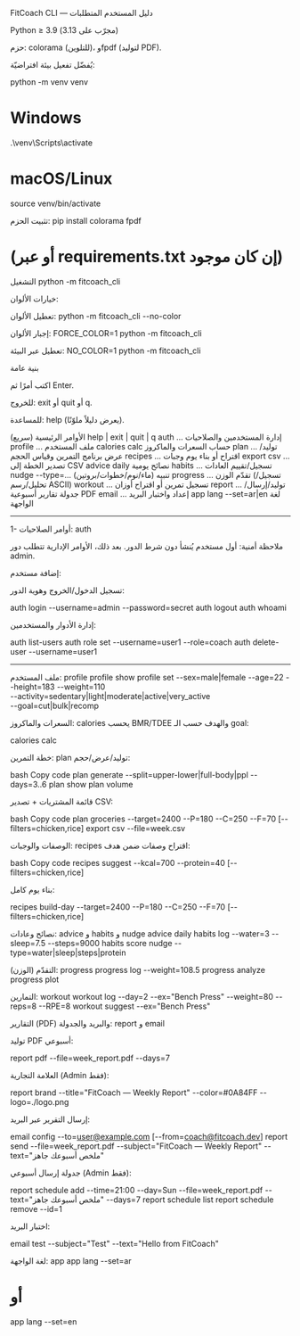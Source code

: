 FitCoach CLI — دليل المستخدم
المتطلبات

Python ≥ 3.9 (مجرّب على 3.13)

حزم: colorama (للتلوين)، وfpdf (لتوليد PDF).

يُفضّل تفعيل بيئة افتراضيّة:

python -m venv venv
# Windows
.\venv\Scripts\activate
# macOS/Linux
source venv/bin/activate

تثبيت الحزم:
pip install colorama fpdf
# (أو عبر requirements.txt إن كان موجود)

التشغيل
python -m fitcoach_cli


خيارات الألوان:

تعطيل الألوان: python -m fitcoach_cli --no-color

إجبار الألوان: FORCE_COLOR=1 python -m fitcoach_cli

تعطيل عبر البيئة: NO_COLOR=1 python -m fitcoach_cli


بنية عامة

اكتب أمرًا ثم Enter.

للخروج: exit أو quit أو q.

للمساعدة: help (يعرض دليلاً ملوّنًا).


الأوامر الرئيسية (سريع)
help | exit | quit | q
auth ...              إدارة المستخدمين والصلاحيات
profile ...           ملف المستخدم
calories calc         حساب السعرات والماكروز
plan ...              توليد/عرض برنامج التمرين وقياس الحجم
recipes ...           اقتراح أو بناء يوم وجبات
export csv ...        تصدير الخطة إلى CSV
advice daily          نصائح يومية
habits ...            تسجيل/تقييم العادات
nudge --type=...      تنبيه (ماء/نوم/خطوات/بروتين)
progress ...          تقدّم الوزن (تسجيل/تحليل/رسم ASCII)
workout ...           تسجيل تمرين أو اقتراح أوزان
report ...            توليد/إرسال/جدولة تقارير أسبوعية PDF
email ...             إعداد واختبار البريد
app lang --set=ar|en  لغة الواجهة


--------------------------------------------------------------------------------------------------------------------------

1- أوامر الصلاحيات: auth

ملاحظة أمنية: أول مستخدم يُنشأ دون شرط الدور. بعد ذلك، الأوامر الإدارية تتطلب دور admin.

إضافة مستخدم:



تسجيل الدخول/الخروج وهوية الدور:

auth login --username=admin --password=secret
auth logout
auth whoami


إدارة الأدوار والمستخدمين:


auth list-users
auth role set --username=user1 --role=coach
auth delete-user --username=user1

--------------------------------------------------------------------------------------------------------------------------------
ملف المستخدم: profile
profile show
profile set --sex=male|female --age=22 --height=183 --weight=110 \
  --activity=sedentary|light|moderate|active|very_active \
  --goal=cut|bulk|recomp


  
السعرات والماكروز: calories
يحسب BMR/TDEE والهدف حسب الـ goal:

calories calc




خطة التمرين: plan
توليد/عرض/حجم:

bash
Copy code
plan generate --split=upper-lower|full-body|ppl --days=3..6
plan show
plan volume




قائمة المشتريات + تصدير CSV:

bash
Copy code
plan groceries --target=2400 --P=180 --C=250 --F=70 [--filters=chicken,rice]
export csv --file=week.csv



الوصفات والوجبات: recipes
اقتراح وصفات ضمن هدف:

bash
Copy code
recipes suggest --kcal=700 --protein=40 [--filters=chicken,rice]



بناء يوم كامل:

recipes build-day --target=2400 --P=180 --C=250 --F=70 [--filters=chicken,rice]



نصائح وعادات: advice و habits و nudge
advice daily
habits log --water=3 --sleep=7.5 --steps=9000
habits score
nudge --type=water|sleep|steps|protein



التقدّم (الوزن): progress
progress log --weight=108.5
progress analyze
progress plot



التمارين: workout
workout log --day=2 --ex="Bench Press" --weight=80 --reps=8 --RPE=8
workout suggest --ex="Bench Press"



التقارير (PDF) والبريد والجدولة: report و email

توليد PDF أسبوعي:

report pdf --file=week_report.pdf --days=7



العلامة التجارية (Admin فقط):

report brand --title="FitCoach — Weekly Report" --color=#0A84FF --logo=./logo.png



إرسال التقرير عبر البريد:

email config --to=user@example.com [--from=coach@fitcoach.dev]
report send --file=week_report.pdf --subject="FitCoach — Weekly Report" --text="ملخص أسبوعك جاهز"



جدولة إرسال أسبوعي (Admin فقط):

report schedule add --time=21:00 --day=Sun --file=week_report.pdf --text="ملخص أسبوعك جاهز" --days=7
report schedule list
report schedule remove --id=1



اختبار البريد:

email test --subject="Test" --text="Hello from FitCoach"



لغة الواجهة: app
app lang --set=ar
# أو
app lang --set=en
